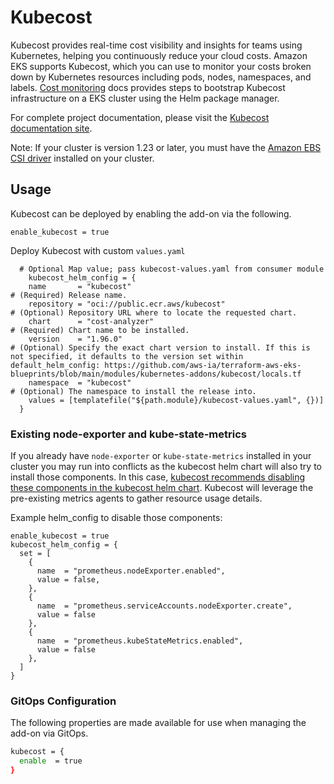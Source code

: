 # Kubecost

Kubecost provides real-time cost visibility and insights for teams using Kubernetes, helping you continuously reduce your cloud costs.
Amazon EKS supports Kubecost, which you can use to monitor your costs broken down by Kubernetes resources including pods, nodes, namespaces, and labels.
[Cost monitoring](https://docs.aws.amazon.com/eks/latest/userguide/cost-monitoring.html) docs provides steps to bootstrap Kubecost infrastructure on a EKS cluster using the Helm package manager.

For complete project documentation, please visit the [Kubecost documentation site](https://www.kubecost.com/).

Note: If your cluster is version 1.23 or later, you must have the [Amazon EBS CSI driver](https://docs.aws.amazon.com/eks/latest/userguide/ebs-csi.html) installed on your cluster.

## Usage

Kubecost can be deployed by enabling the add-on via the following.

```hcl
enable_kubecost = true
```

Deploy Kubecost with custom `values.yaml`

```hcl
  # Optional Map value; pass kubecost-values.yaml from consumer module
    kubecost_helm_config = {
    name       = "kubecost"                                             # (Required) Release name.
    repository = "oci://public.ecr.aws/kubecost"                        # (Optional) Repository URL where to locate the requested chart.
    chart      = "cost-analyzer"                                        # (Required) Chart name to be installed.
    version    = "1.96.0"                                               # (Optional) Specify the exact chart version to install. If this is not specified, it defaults to the version set within default_helm_config: https://github.com/aws-ia/terraform-aws-eks-blueprints/blob/main/modules/kubernetes-addons/kubecost/locals.tf
    namespace  = "kubecost"                                             # (Optional) The namespace to install the release into.
    values = [templatefile("${path.module}/kubecost-values.yaml", {})]
  }
```

### Existing node-exporter and kube-state-metrics
If you already have `node-exporter` or `kube-state-metrics` installed in your cluster you may run into conflicts as the kubecost helm chart will also try to install those components. In this case, [kubecost recommends disabling these components in the kubecost helm chart](https://docs.kubecost.com/install-and-configure/install/custom-prom#disable-node-exporter-and-kube-state-metrics-recommended). Kubecost will leverage the pre-existing metrics agents to gather resource usage details. 

Example helm_config to disable those components:

```hcl
enable_kubecost = true
kubecost_helm_config = {
  set = [
    {
      name  = "prometheus.nodeExporter.enabled",
      value = false,
    },
    {
      name  = "prometheus.serviceAccounts.nodeExporter.create",
      value = false
    },
    {
      name  = "prometheus.kubeStateMetrics.enabled",
      value = false
    },
  ]
}
```



### GitOps Configuration

The following properties are made available for use when managing the add-on via GitOps.

```sh
kubecost = {
  enable  = true
}
```
